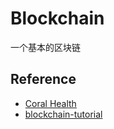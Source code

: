 # Blockchain

一个基本的区块链

## Reference

* [Coral Health](https://medium.com/@mycoralhealth/code-your-own-blockchain-in-less-than-200-lines-of-go-e296282bcffc)
* [blockchain-tutorial](https://github.com/mycoralhealth/blockchain-tutorial)